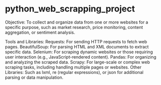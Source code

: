 # python_web_scrapping_project

Objective:
To collect and organize data from one or more websites for a specific purpose, such as market research, price monitoring, content aggregation, or sentiment analysis.

Tools and Libraries:
Requests: For sending HTTP requests to fetch web pages.
BeautifulSoup: For parsing HTML and XML documents to extract specific data.
Selenium: For scraping dynamic websites or those requiring user interaction (e.g., JavaScript-rendered content).
Pandas: For organizing and analyzing the scraped data.
Scrapy: For large-scale or complex web scraping tasks, including handling multiple pages or websites.
Other Libraries: Such as lxml, re (regular expressions), or json for additional parsing or data manipulation.
